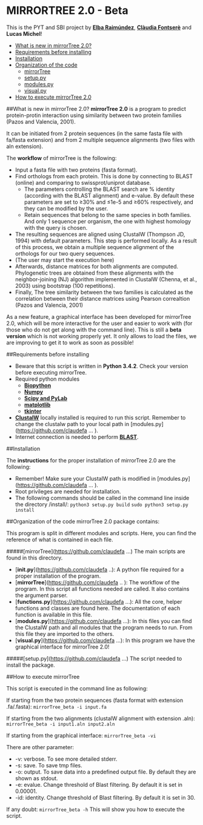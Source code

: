 # MIRRORTREE 2.0 - Beta

This is the PYT and SBI project by [**Elba Raimúndez**](https://github.com/elbaraim), [**Clàudia Fontserè**](https://github.com/claudefa) and **Lucas Michel**!

- [What is new in mirrorTree 2.0?](#description)
- [Requirements before installing](#requirements)
- [Installation](#installation)
- [Organization of the code](#codeorganization)
    * [mirrorTree](#mirrortree)
    * [setup.py](#setup)
    * [modules.py](#modules)
    * [visual.py](#visual)
- [How to execute mirrorTree 2.0](#execute)

##What is new in mirrorTree 2.0?
**mirrorTree 2.0** is a program to predict protein-protin interaction using similarity between two protein families (Pazos and Valencia, 2001).

It can be initiated from 2 protein sequences (in the same fasta file with fa/fasta extension) and from 2 multiple sequence alignments (two files with aln extension).

The **workflow** of mirrorTree is the following:
   - Input a fasta file with two proteins (fasta format).
   - Find orthologs from each protein. This is done by connecting to BLAST (online) and comparing to swissprot/uniprot database. 
       * The parameters controlling the BLAST search are % identity (according with the BLAST alignment) and e-value. By default these parameters are set to ≥30% and ≤1e-5 and ≥60% respectively, and they can be modified by the user. 
       * Retain sequences that belong to the same species in both families. And only 1 sequence per organism, the one with highest homology with the query is chosen. 
   - The resulting sequences are aligned using ClustalW (Thompson JD, 1994) with default parameters. This step is performed locally. 
    As a result of this process, we obtain a multiple sequence alignment of the orthologs for our two query sequences.
   - (The user may start the execution here)
   - Afterwards, distance matrices for both alignments are computed.
    Phylogenetic trees are obtained from these alignments with the neighbor-joining (NJ) algorithm implemented in ClustalW (Chenna, et al., 2003) using bootstrap (100 repetitions).
   - Finally, The tree similarity between the two families is calculated as the correlation between their distance matrices using Pearson correaltion (Pazos and Valencia, 2001)

As a new feature, a graphical interface has been developed for mirrorTree 2.0, which will be more interactive for the user and easier to work with (for those who do not get along with the command line). This is still a **beta version** which is not working properly yet. It only allows to load the files, we are improving to get it to work as soon as possible!


##Requirements before installing
- Beware that this script is written in **Python 3.4.2**. Check your version before executing mirrorTree.
- Required python modules
    * [**Biopython**](http://biopython.org/)
    * [**Numpy**](http://www.numpy.org/)
    * [**Scipy and PyLab**](http://www.scipy.org/)
    * [**matplotlib**](http://matplotlib.org/)
    * [**tkinter**](https://wiki.python.org/moin/TkInter)
- [**ClustalW**](http://www.clustal.org/) locally installed is required to run this script. Remember to change the clustalw path to your local path in [modules.py](https://github.com/claudefa ... ).  
- Internet connection is needed to perform [**BLAST**](http://blast.ncbi.nlm.nih.gov/Blast.cgi). 

##Installation

The **instructions** for the proper installation of mirrorTree 2.0 are the following:
 - Remember! Make sure your ClustalW path is modified in [modules.py](https://github.com/claudefa ... ).
 - Root privileges are needed for installation.
 - The following commands should be called in the command line inside the directory /install/:
`python3 setup.py build`
`sudo python3 setup.py install`

##Organization of the code
mirrorTree 2.0 package contains:

This program is split in different modules and scripts. Here, you can find the reference of what is contained in each file.

#####[mirrorTree](https://github.com/claudefa ...)
The main scripts are found in this directory. 
- [**__init__.py**](https://github.com/claudefa ..): A python file required for a proper installation of the program.
- [**mirrorTree**](https://github.com/claudefa .. ): The workflow of the program. In this script all functions needed are called. It also contains the argument parser. 
- [**functions.py**](https://github.com/claudefa ...): All the core, helper functions and classes are found here. The documentation of each function is available in this file. 
- [**modules.py**](https://github.com/claudefa ...): In this files you can find the ClustalW path and all modules that the program needs to run. From this file they are imported to the others.
- [**visual.py**](https://github.com/claudefa ...): In this program we have the graphical interface for mirrorTree 2.0!

#####[setup.py](https://github.com/claudefa ...)
The script needed to install the package. 


##How to execute mirrorTree

This script is executed in the command line as following:

If starting from the two protein sequences (fasta format with extension .fa/.fasta):
`mirrorTree_beta -i input.fa`

If starting from the two alignments (clustalW alignment with extension .aln):
`mirrorTree_beta -i input1.aln input2.aln`

If starting from the graphical interface:
`mirrorTree_beta -vi`

There are other parameter:
- -v: verbose. To see more detailed stderr. 
- -s: save. To save tmp files.
- -o: output. To save data into a predefined output file. By default they are shown as stdout.
- -e: evalue. Change threshold of Blast filtering. By default it is set in 0.00001.
- -id: identity. Change threshold of Blast filtering. By default it is set in 30.

If any doubt:
`mirrorTree_beta -h`
This will show you how to execute the script.



